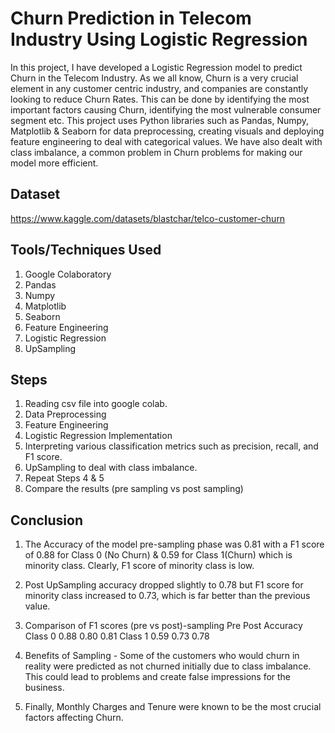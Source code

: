 
# Churn Prediction in Telecom Industry Using Logistic Regression

In this project, I have developed a Logistic Regression model to predict Churn in the Telecom Industry. As we all know, Churn is a very crucial element in any customer centric industry, and companies are constantly looking to reduce Churn Rates. This can be done by identifying the most important factors causing Churn, identifying the most vulnerable consumer segment etc. This project uses Python libraries such as Pandas, Numpy, Matplotlib & Seaborn for data preprocessing, creating visuals and deploying feature engineering to deal with categorical values. We have also dealt with class imbalance, a common problem in Churn problems for making our model more efficient. 

## Dataset
https://www.kaggle.com/datasets/blastchar/telco-customer-churn
## Tools/Techniques Used
1. Google Colaboratory
2. Pandas 
3. Numpy
4. Matplotlib
5. Seaborn
6. Feature Engineering
7. Logistic Regression
8. UpSampling
## Steps
1. Reading csv file into google colab.
2. Data Preprocessing
3. Feature Engineering
4. Logistic Regression Implementation
5. Interpreting various classification metrics such as precision, recall, and F1 score.
6. UpSampling to deal with class imbalance.
7. Repeat Steps 4 & 5 
8. Compare the results (pre sampling vs post sampling)
## Conclusion
1. The Accuracy of the model pre-sampling phase was 0.81 with a F1 score of 0.88 for Class 0 (No Churn) & 0.59 for Class 1(Churn) which is minority class. Clearly, F1 score of minority class is low.

2. Post UpSampling accuracy dropped slightly to 0.78 but F1 score for minority class increased to 0.73, which is far better than the previous value.

3. Comparison of F1 scores (pre vs post)-sampling
              Pre     Post   Accuracy
     Class 0  0.88    0.80    0.81
     Class 1  0.59    0.73    0.78

4. Benefits of Sampling - Some of the customers who would churn in reality were predicted as not churned initially due to class imbalance. This could lead to problems and create false impressions for the business.

5. Finally, Monthly Charges and Tenure were known to be the most crucial factors affecting Churn. 
